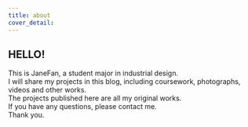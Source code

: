 ```yaml
---
title: about
cover_detail: 
---
```

## HELLO!
 This is JaneFan, a student major in industrial design.  
 I will share my projects in this blog, including coursework, photographs, videos and other works.  
 The projects published here are all my original works.  
 If you have any questions, please contact me.  
 Thank you.